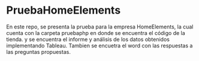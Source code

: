# PruebaHomeElements
En este repo, se presenta la prueba para la empresa HomeElements, la cual cuenta con la carpeta pruebaphp en donde se encuentra el código de la tienda. y se encuentra el informe y análisis de los datos obtenidos implementando Tableau. Tambien se encuetra el word con las respuestas a las preguntas propuestas. 
